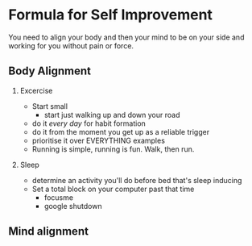 # Formula for Self Improvement

You need to align your body and then your mind to be on your side and working for you without pain or force.

## Body Alignment

1. Excercise
    - Start small
      - start just walking up and down your road
    - do it *every day* for habit formation
    - do it from the moment you get up as a reliable trigger
    - prioritise it over EVERYTHING examples
    - Running is simple, running is fun. Walk, then run.

2. Sleep
   - determine an activity you'll do before bed that's sleep inducing
   - Set a total block on your computer past that time  
     - focusme
     - google shutdown



## Mind alignment

